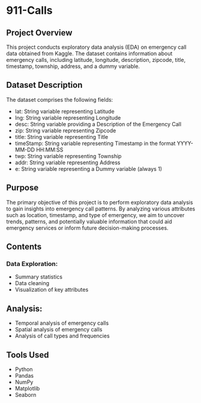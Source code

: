 # 911-Calls

## Project Overview
This project conducts exploratory data analysis (EDA) on emergency call data obtained from Kaggle. The dataset contains information about emergency calls, including latitude, longitude, description, zipcode, title, timestamp, township, address, and a dummy variable.

## Dataset Description
The dataset comprises the following fields:
- lat: String variable representing Latitude
- lng: String variable representing Longitude
- desc: String variable providing a Description of the Emergency Call
- zip: String variable representing Zipcode
- title: String variable representing Title
- timeStamp: String variable representing Timestamp in the format YYYY-MM-DD HH:MM:SS
- twp: String variable representing Township
- addr: String variable representing Address
- e: String variable representing a Dummy variable (always 1)

## Purpose
The primary objective of this project is to perform exploratory data analysis to gain insights into emergency call patterns. By analyzing various attributes such as location, timestamp, and type of emergency, we aim to uncover trends, patterns, and potentially valuable information that could aid emergency services or inform future decision-making processes.

## Contents
### Data Exploration:
- Summary statistics
- Data cleaning
- Visualization of key attributes

## Analysis:
- Temporal analysis of emergency calls
- Spatial analysis of emergency calls
- Analysis of call types and frequencies

## Tools Used
- Python
- Pandas
- NumPy
- Matplotlib
- Seaborn
